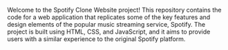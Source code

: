 Welcome to the Spotify Clone Website project! This repository contains the code for a web application that replicates some of the key features and design elements of the popular music streaming service, Spotify. The project is built using HTML, CSS, and JavaScript, and it aims to provide users with a similar experience to the original Spotify platform.
